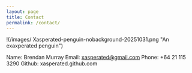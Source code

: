 ```yaml
---
layout: page
title: Contact
permalink: /contact/
---
```

!(/images/ Xasperated-penguin-nobackground-20251031.png  "An exaxperated penguin") 

Name: Brendan Murray
Email: xasperated@gmail.com
Phone: +64 21 115 3290
Github: xasperated.github.com


